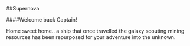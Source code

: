 ##Supernova

####Welcome back Captain!

Home sweet home.. a ship that once travelled the galaxy scouting mining resources has been repurposed for your adventure into the unknown.